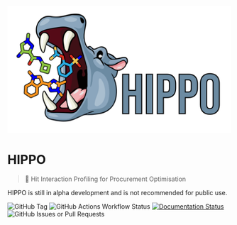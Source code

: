 ![hippo_logo](https://github.com/mwinokan/HIPPO/blob/main/logos/hippo_logo-05.png?raw=true)

HIPPO
=====

> 🦛 Hit Interaction Profiling for Procurement Optimisation

HIPPO is still in alpha development and is not recommended for public use.

![GitHub Tag](https://img.shields.io/github/v/tag/mwinokan/hippo?include_prereleases&label=PyPI&link=https%3A%2F%2Fpypi.org%2Fproject%2Fhippo-db%2F)
![GitHub Actions Workflow Status](https://img.shields.io/github/actions/workflow/status/mwinokan/hippo/python-publish.yml)
[![Documentation Status](https://readthedocs.org/projects/hippo-db/badge/?version=latest)](https://hippo.winokan.com/en/latest/?badge=latest)
![GitHub Issues or Pull Requests](https://img.shields.io/github/issues/mwinokan/hippo)

